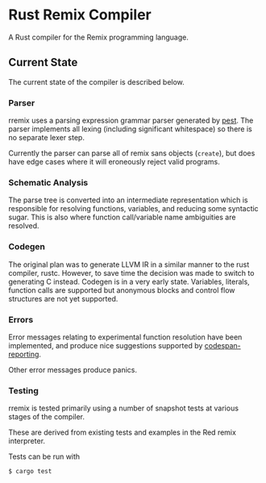 # Rust Remix Compiler

A Rust compiler for the Remix programming language.

## Current State

The current state of the compiler is described below.

### Parser

rremix uses a parsing expression grammar parser generated by [pest](pest.rs). The parser implements all lexing (including significant whitespace) so there is no separate lexer step.

Currently the parser can parse all of remix sans objects (`create`), but does have edge cases where it will eroneously reject valid programs.

### Schematic Analysis

The parse tree is converted into an intermediate representation which is responsible for resolving functions, variables, and reducing some syntactic sugar. This is also where function call/variable name ambiguities are resolved.

### Codegen

The original plan was to generate LLVM IR in a similar manner to the rust compiler, rustc. However, to save time the decision was made to switch to generating C instead. Codegen is in a very early state. Variables, literals, function calls are supported but anonymous blocks and control flow structures are not yet supported.

### Errors

Error messages relating to experimental function resolution have been implemented, and produce nice suggestions supported by [codespan-reporting](https://lib.rs/crates/codespan-reporting).

Other error messages produce panics.

### Testing

rremix is tested primarily using a number of snapshot tests at various stages of the compiler.

These are derived from existing tests and examples in the Red remix interpreter.

Tests can be run with

```
$ cargo test
```
